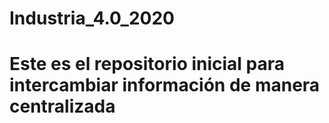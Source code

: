 # Industria_4.0_2020
# Este es el repositorio inicial para intercambiar información de manera centralizada
